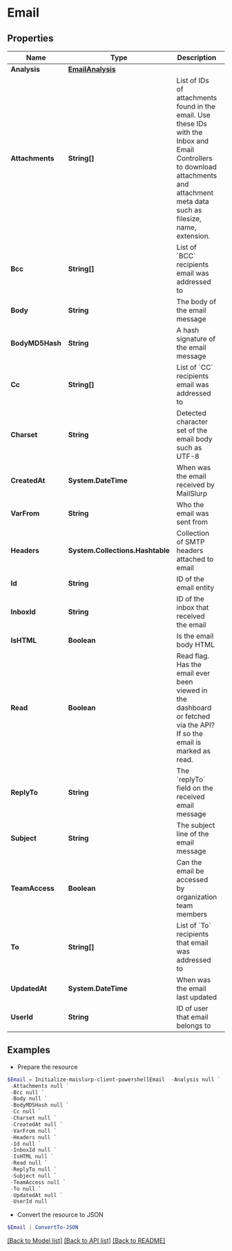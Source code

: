 # Email
## Properties

Name | Type | Description | Notes
------------ | ------------- | ------------- | -------------
**Analysis** | [**EmailAnalysis**](EmailAnalysis) |  | [optional] 
**Attachments** | **String[]** | List of IDs of attachments found in the email. Use these IDs with the Inbox and Email Controllers to download attachments and attachment meta data such as filesize, name, extension. | [optional] 
**Bcc** | **String[]** | List of &#x60;BCC&#x60; recipients email was addressed to | [optional] 
**Body** | **String** | The body of the email message | [optional] 
**BodyMD5Hash** | **String** | A hash signature of the email message | [optional] 
**Cc** | **String[]** | List of &#x60;CC&#x60; recipients email was addressed to | [optional] 
**Charset** | **String** | Detected character set of the email body such as UTF-8 | [optional] 
**CreatedAt** | **System.DateTime** | When was the email received by MailSlurp | [optional] 
**VarFrom** | **String** | Who the email was sent from | [optional] 
**Headers** | **System.Collections.Hashtable** | Collection of SMTP headers attached to email | [optional] 
**Id** | **String** | ID of the email entity | [optional] 
**InboxId** | **String** | ID of the inbox that received the email | [optional] 
**IsHTML** | **Boolean** | Is the email body HTML | [optional] 
**Read** | **Boolean** | Read flag. Has the email ever been viewed in the dashboard or fetched via the API? If so the email is marked as read. | [optional] 
**ReplyTo** | **String** | The &#x60;replyTo&#x60; field on the received email message | [optional] 
**Subject** | **String** | The subject line of the email message | [optional] 
**TeamAccess** | **Boolean** | Can the email be accessed by organization team members | [optional] 
**To** | **String[]** | List of &#x60;To&#x60; recipients that email was addressed to | [optional] 
**UpdatedAt** | **System.DateTime** | When was the email last updated | [optional] 
**UserId** | **String** | ID of user that email belongs to | [optional] 

## Examples

- Prepare the resource
```powershell
$Email = Initialize-maislurp-client-powershellEmail  -Analysis null `
 -Attachments null `
 -Bcc null `
 -Body null `
 -BodyMD5Hash null `
 -Cc null `
 -Charset null `
 -CreatedAt null `
 -VarFrom null `
 -Headers null `
 -Id null `
 -InboxId null `
 -IsHTML null `
 -Read null `
 -ReplyTo null `
 -Subject null `
 -TeamAccess null `
 -To null `
 -UpdatedAt null `
 -UserId null
```

- Convert the resource to JSON
```powershell
$Email | ConvertTo-JSON
```

[[Back to Model list]](../README#documentation-for-models) [[Back to API list]](../README#documentation-for-api-endpoints) [[Back to README]](../README)

